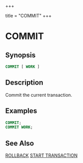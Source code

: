 +++

title = "COMMIT"
+++

COMMIT
======

Synopsis
--------

``` sql
COMMIT [ WORK ]
```

Description
-----------

Commit the current transaction.

Examples
--------

``` sql
COMMIT;
COMMIT WORK;
```

See Also
--------

[ROLLBACK](./rollback.md)
[START TRANSACTION](./start-transaction.md)

